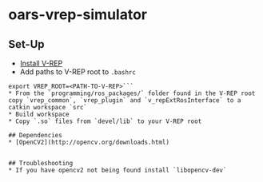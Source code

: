 # oars-vrep-simulator
## Set-Up
* [Install V-REP](http://www.coppeliarobotics.com/downloads.html)
* Add paths to V-REP root to `.bashrc`
```export VREP_ROOT_DIR=<PATH-TO-V-REP>
export VREP_ROOT=<PATH-TO-V-REP>```
* From the `programming/ros_packages/` folder found in the V-REP root copy `vrep_common`, `vrep_plugin` and `v_repExtRosInterface` to a catkin workspace `src`
* Build workspace
* Copy `.so` files from `devel/lib` to your V-REP root

## Dependencies
* [OpenCV2](http://opencv.org/downloads.html)


## Troubleshooting
* If you have opencv2 not being found install `libopencv-dev`
